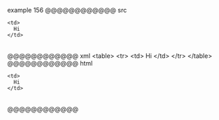 example 156
@@@@@@@@@@@@ src
<table>

  <tr>

    <td>
      Hi
    </td>

  </tr>

</table>
@@@@@@@@@@@@ xml
<?xml version="1.0" encoding="UTF-8"?>
<!DOCTYPE document SYSTEM "CommonMark.dtd">
<document xmlns="http://commonmark.org/xml/1.0">
  <html_block>&lt;table&gt;
</html_block>
  <html_block>  &lt;tr&gt;
</html_block>
  <code_block>&lt;td&gt;
  Hi
&lt;/td&gt;
</code_block>
  <html_block>  &lt;/tr&gt;
</html_block>
  <html_block>&lt;/table&gt;
</html_block>
</document>
@@@@@@@@@@@@ html
<table>
  <tr>
<pre><code>&lt;td&gt;
  Hi
&lt;/td&gt;
</code></pre>
  </tr>
</table>
@@@@@@@@@@@@
